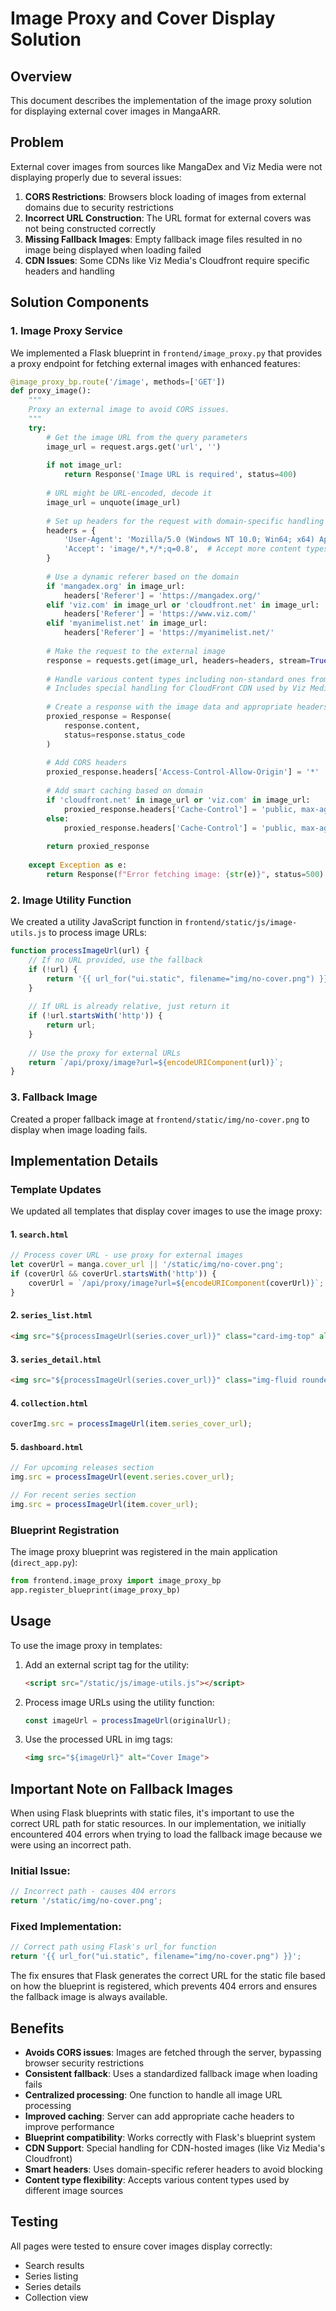 # Image Proxy and Cover Display Solution

## Overview

This document describes the implementation of the image proxy solution for displaying external cover images in MangaARR.

## Problem

External cover images from sources like MangaDex and Viz Media were not displaying properly due to several issues:

1. **CORS Restrictions**: Browsers block loading of images from external domains due to security restrictions
2. **Incorrect URL Construction**: The URL format for external covers was not being constructed correctly
3. **Missing Fallback Images**: Empty fallback image files resulted in no image being displayed when loading failed
4. **CDN Issues**: Some CDNs like Viz Media's Cloudfront require specific headers and handling

## Solution Components

### 1. Image Proxy Service

We implemented a Flask blueprint in `frontend/image_proxy.py` that provides a proxy endpoint for fetching external images with enhanced features:

```python
@image_proxy_bp.route('/image', methods=['GET'])
def proxy_image():
    """
    Proxy an external image to avoid CORS issues.
    """
    try:
        # Get the image URL from the query parameters
        image_url = request.args.get('url', '')
        
        if not image_url:
            return Response('Image URL is required', status=400)
        
        # URL might be URL-encoded, decode it
        image_url = unquote(image_url)
        
        # Set up headers for the request with domain-specific handling
        headers = {
            'User-Agent': 'Mozilla/5.0 (Windows NT 10.0; Win64; x64) AppleWebKit/537.36 (KHTML, like Gecko) Chrome/91.0.4472.124 Safari/537.36',
            'Accept': 'image/*,*/*;q=0.8',  # Accept more content types
        }
        
        # Use a dynamic referer based on the domain
        if 'mangadex.org' in image_url:
            headers['Referer'] = 'https://mangadex.org/'
        elif 'viz.com' in image_url or 'cloudfront.net' in image_url:
            headers['Referer'] = 'https://www.viz.com/'
        elif 'myanimelist.net' in image_url:
            headers['Referer'] = 'https://myanimelist.net/'
        
        # Make the request to the external image
        response = requests.get(image_url, headers=headers, stream=True, timeout=10)
        
        # Handle various content types including non-standard ones from CDNs
        # Includes special handling for CloudFront CDN used by Viz Media
        
        # Create a response with the image data and appropriate headers
        proxied_response = Response(
            response.content,
            status=response.status_code
        )
        
        # Add CORS headers
        proxied_response.headers['Access-Control-Allow-Origin'] = '*'
        
        # Add smart caching based on domain
        if 'cloudfront.net' in image_url or 'viz.com' in image_url:
            proxied_response.headers['Cache-Control'] = 'public, max-age=2592000'  # 30 days
        else:
            proxied_response.headers['Cache-Control'] = 'public, max-age=86400'  # 24 hours
        
        return proxied_response
    
    except Exception as e:
        return Response(f"Error fetching image: {str(e)}", status=500)
```

### 2. Image Utility Function

We created a utility JavaScript function in `frontend/static/js/image-utils.js` to process image URLs:

```javascript
function processImageUrl(url) {
    // If no URL provided, use the fallback
    if (!url) {
        return '{{ url_for("ui.static", filename="img/no-cover.png") }}';
    }
    
    // If URL is already relative, just return it
    if (!url.startsWith('http')) {
        return url;
    }
    
    // Use the proxy for external URLs
    return `/api/proxy/image?url=${encodeURIComponent(url)}`;
}
```

### 3. Fallback Image

Created a proper fallback image at `frontend/static/img/no-cover.png` to display when image loading fails.

## Implementation Details

### Template Updates

We updated all templates that display cover images to use the image proxy:

#### 1. `search.html`
```javascript
// Process cover URL - use proxy for external images
let coverUrl = manga.cover_url || '/static/img/no-cover.png';
if (coverUrl && coverUrl.startsWith('http')) {
    coverUrl = `/api/proxy/image?url=${encodeURIComponent(coverUrl)}`;
}
```

#### 2. `series_list.html`
```html
<img src="${processImageUrl(series.cover_url)}" class="card-img-top" alt="${series.title}">
```

#### 3. `series_detail.html`
```html
<img src="${processImageUrl(series.cover_url)}" class="img-fluid rounded" alt="${series.title}">
```

#### 4. `collection.html`
```javascript
coverImg.src = processImageUrl(item.series_cover_url);
```

#### 5. `dashboard.html`
```javascript
// For upcoming releases section
img.src = processImageUrl(event.series.cover_url);

// For recent series section
img.src = processImageUrl(item.cover_url);
```

### Blueprint Registration

The image proxy blueprint was registered in the main application (`direct_app.py`):

```python
from frontend.image_proxy import image_proxy_bp
app.register_blueprint(image_proxy_bp)
```

## Usage

To use the image proxy in templates:

1. Add an external script tag for the utility:
   ```html
   <script src="/static/js/image-utils.js"></script>
   ```

2. Process image URLs using the utility function:
   ```javascript
   const imageUrl = processImageUrl(originalUrl);
   ```

3. Use the processed URL in img tags:
   ```html
   <img src="${imageUrl}" alt="Cover Image">
   ```

## Important Note on Fallback Images

When using Flask blueprints with static files, it's important to use the correct URL path for static resources. In our implementation, we initially encountered 404 errors when trying to load the fallback image because we were using an incorrect path.

### Initial Issue:
```javascript
// Incorrect path - causes 404 errors
return '/static/img/no-cover.png';
```

### Fixed Implementation:
```javascript
// Correct path using Flask's url_for function
return '{{ url_for("ui.static", filename="img/no-cover.png") }}';
```

The fix ensures that Flask generates the correct URL for the static file based on how the blueprint is registered, which prevents 404 errors and ensures the fallback image is always available.

## Benefits

- **Avoids CORS issues**: Images are fetched through the server, bypassing browser security restrictions
- **Consistent fallback**: Uses a standardized fallback image when loading fails
- **Centralized processing**: One function to handle all image URL processing
- **Improved caching**: Server can add appropriate cache headers to improve performance
- **Blueprint compatibility**: Works correctly with Flask's blueprint system
- **CDN Support**: Special handling for CDN-hosted images (like Viz Media's Cloudfront)
- **Smart headers**: Uses domain-specific referer headers to avoid blocking
- **Content type flexibility**: Accepts various content types used by different image sources

## Testing

All pages were tested to ensure cover images display correctly:
- Search results
- Series listing
- Series details
- Collection view
